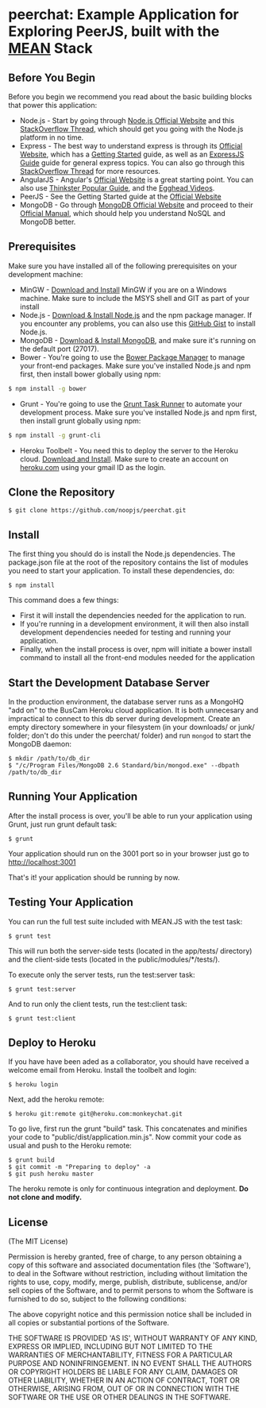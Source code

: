 # peerchat: Example Application for Exploring PeerJS, built with the [MEAN](http://meanjs.org/) Stack


## Before You Begin
Before you begin we recommend you read about the basic building blocks that power this application:
* Node.js - Start by going through [Node.js Official Website](http://nodejs.org/) and this [StackOverflow Thread](http://stackoverflow.com/questions/2353818/how-do-i-get-started-with-node-js), which should get you going with the Node.js platform in no time.
* Express - The best way to understand express is through its [Official Website](http://expressjs.com/), which has a [Getting Started](http://expressjs.com/starter/installing.html) guide, as well as an [ExpressJS Guide](http://expressjs.com/guide/error-handling.html) guide for general express topics. You can also go through this [StackOverflow Thread](http://stackoverflow.com/questions/8144214/learning-express-for-node-js) for more resources.
* AngularJS - Angular's [Official Website](http://angularjs.org/) is a great starting point. You can also use [Thinkster Popular Guide](http://www.thinkster.io/), and the [Egghead Videos](https://egghead.io/).
* PeerJS - See the Getting Started guide at the [Official Website](http://peerjs.com/)
* MongoDB - Go through [MongoDB Official Website](http://mongodb.org/) and proceed to their [Official Manual](http://docs.mongodb.org/manual/), which should help you understand NoSQL and MongoDB better.


## Prerequisites
Make sure you have installed all of the following prerequisites on your development machine:
* MinGW - [Download and Install](http://www.mingw.org/download/installer) MinGW if you are on a Windows machine.  Make sure to include the MSYS shell and GIT as part of your install
* Node.js - [Download & Install Node.js](http://www.nodejs.org/download/) and the npm package manager. If you encounter any problems, you can also use this [GitHub Gist](https://gist.github.com/isaacs/579814) to install Node.js.
* MongoDB - [Download & Install MongoDB](http://www.mongodb.org/downloads), and make sure it's running on the default port (27017).
* Bower - You're going to use the [Bower Package Manager](http://bower.io/) to manage your front-end packages. Make sure you've installed Node.js and npm first, then install bower globally using npm:

```bash
$ npm install -g bower
```

* Grunt - You're going to use the [Grunt Task Runner](http://gruntjs.com/) to automate your development process. Make sure you've installed Node.js and npm first, then install grunt globally using npm:

```bash
$ npm install -g grunt-cli
```
* Heroku Toolbelt - You need this to deploy the server to the Heroku cloud. [Download and Install](https://toolbelt.heroku.com/).  Make sure to create an account on [heroku.com](https://www.heroku.com/) using your gmail ID as the login.  

## Clone the Repository

```
$ git clone https://github.com/noopjs/peerchat.git
```

## Install

The first thing you should do is install the Node.js dependencies. The package.json file at the root of the repository contains the list of modules you need to start your application.  To install these dependencies, do:

```
$ npm install
```

This command does a few things:
* First it will install the dependencies needed for the application to run.
* If you're running in a development environment, it will then also install development dependencies needed for testing and running your application.
* Finally, when the install process is over, npm will initiate a bower install command to install all the front-end modules needed for the application

## Start the Development Database Server

In the production environment, the database server runs as a MongoHQ "add on" to the BusCam Heroku cloud application. It is both unnecesary and impractical to connect to this db server during development. Create an empty directory somewhere in your filesystem (in your downloads/ or junk/ folder; don't do this under the peerchat/ folder) and run `mongod` to start the MongoDB daemon:

```
$ mkdir /path/to/db_dir
$ "/c/Program Files/MongoDB 2.6 Standard/bin/mongod.exe" --dbpath /path/to/db_dir
```

## Running Your Application
After the install process is over, you'll be able to run your application using Grunt, just run grunt default task:

```
$ grunt
```

Your application should run on the 3001 port so in your browser just go to [http://localhost:3001](http://localhost:3001)

That's it! your application should be running by now.

## Testing Your Application
You can run the full test suite included with MEAN.JS with the test task:

```
$ grunt test
```

This will run both the server-side tests (located in the app/tests/ directory) and the client-side tests (located in the public/modules/*/tests/).

To execute only the server tests, run the test:server task:

```
$ grunt test:server
```

And to run only the client tests, run the test:client task:

```
$ grunt test:client
```

## Deploy to Heroku

If you have have been aded as a collaborator, you should have received a welcome email from Heroku. Install the toolbelt and login:

```
$ heroku login
```
Next, add the heroku remote:

```
$ heroku git:remote git@heroku.com:monkeychat.git
```

To go live, first run the grunt "build" task. This concatenates and minifies your code to "public/dist/application.min.js".  Now commit your code as usual and push to the Heroku remote:

```
$ grunt build
$ git commit -m "Preparing to deploy" -a
$ git push heroku master
```

The heroku remote is only for continuous integration and deployment. **Do not clone and modify.**


## License
(The MIT License)

Permission is hereby granted, free of charge, to any person obtaining
a copy of this software and associated documentation files (the
'Software'), to deal in the Software without restriction, including
without limitation the rights to use, copy, modify, merge, publish,
distribute, sublicense, and/or sell copies of the Software, and to
permit persons to whom the Software is furnished to do so, subject to
the following conditions:

The above copyright notice and this permission notice shall be
included in all copies or substantial portions of the Software.

THE SOFTWARE IS PROVIDED 'AS IS', WITHOUT WARRANTY OF ANY KIND,
EXPRESS OR IMPLIED, INCLUDING BUT NOT LIMITED TO THE WARRANTIES OF
MERCHANTABILITY, FITNESS FOR A PARTICULAR PURPOSE AND NONINFRINGEMENT.
IN NO EVENT SHALL THE AUTHORS OR COPYRIGHT HOLDERS BE LIABLE FOR ANY
CLAIM, DAMAGES OR OTHER LIABILITY, WHETHER IN AN ACTION OF CONTRACT,
TORT OR OTHERWISE, ARISING FROM, OUT OF OR IN CONNECTION WITH THE
SOFTWARE OR THE USE OR OTHER DEALINGS IN THE SOFTWARE.

